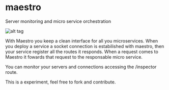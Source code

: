 # maestro
Server monitoring and micro service orchestration

![alt tag](https://raw.github.com/bissuh/ingresse-maestro/master/screenshot.png)

With Maestro you keep a clean interface for all you microservices. When you deploy a service a socket connection is estabilished with maestro, then your service register all the routes it responds. When a request comes to Maestro it fowards that request to the responsable micro service.

You can monitor your servers and connections accessing the /inspector route.

This is a experiment, feel free to fork and contribute.
